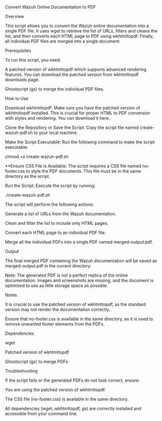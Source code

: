 Convert Wazuh Online Documentation to PDF

Overview

This script allows you to convert the Wazuh online documentation into a single PDF file. It uses wget to retrieve the list of URLs, filters and cleans the list, and then converts each HTML page to PDF using wkhtmltopdf. Finally, all individual PDF files are merged into a single document.

Prerequisites

To run this script, you need:

A patched version of wkhtmltopdf which supports advanced rendering features. You can download the patched version from wkhtmltopdf downloads page.

Ghostscript (gs) to merge the individual PDF files.

How to Use

Download wkhtmltopdf: Make sure you have the patched version of wkhtmltopdf installed. This is crucial for proper HTML to PDF conversion with styles and rendering. You can download it here.

Clone the Repository or Save the Script: Copy the script file named create-wazuh-pdf.sh to your local machine.

Make the Script Executable: Run the following command to make the script executable:

chmod +x create-wazuh-pdf.sh

**Ensure CSS File is Available: The script requires a CSS file named no-footer.css to style the PDF documents. This file must be in the same directory as the script.

Run the Script: Execute the script by running:

./create-wazuh-pdf.sh

The script will perform the following actions:

Generate a list of URLs from the Wazuh documentation.

Clean and filter the list to include only HTML pages.

Convert each HTML page to an individual PDF file.

Merge all the individual PDFs into a single PDF named merged-output.pdf.

Output

The final merged PDF containing the Wazuh documentation will be saved as merged-output.pdf in the current directory.

Note: The generated PDF is not a perfect replica of the online documentation. Images and screenshots are missing, and the document is optimized to use as little storage space as possible.

Notes

It is crucial to use the patched version of wkhtmltopdf, as the standard version may not render the documentation correctly.

Ensure that no-footer.css is available in the same directory, as it is used to remove unwanted footer elements from the PDFs.

Dependencies

wget

Patched version of wkhtmltopdf

Ghostscript (gs) to merge PDFs

Troubleshooting

If the script fails or the generated PDFs do not look correct, ensure:

You are using the patched version of wkhtmltopdf.

The CSS file (no-footer.css) is available in the same directory.

All dependencies (wget, wkhtmltopdf, gs) are correctly installed and accessible from your command line.


